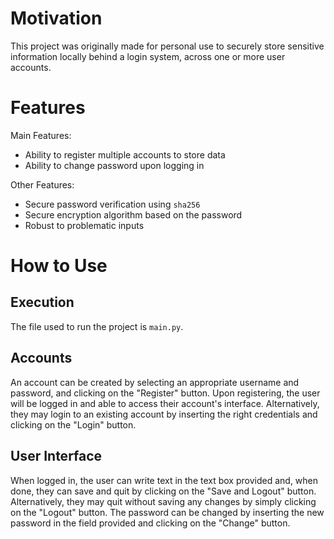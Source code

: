 # Motivation

This project was originally made for personal use to securely store sensitive information locally behind a login system, across one or more user accounts.

# Features

Main Features:

* Ability to register multiple accounts to store data
* Ability to change password upon logging in

Other Features:

* Secure password verification using ``sha256``
* Secure encryption algorithm based on the password
* Robust to problematic inputs

# How to Use

## Execution

The file used to run the project is ``main.py``.

## Accounts

An account can be created by selecting an appropriate username and password, and clicking on the "Register" button. Upon registering, the user will be logged in and able to access their account's interface. Alternatively, they may login to an existing account by inserting the right credentials and clicking on the "Login" button.

## User Interface

When logged in, the user can write text in the text box provided and, when done, they can save and quit by clicking on the "Save and Logout" button. Alternatively, they may quit without saving any changes by simply clicking on the "Logout" button. The password can be changed by inserting the new password in the field provided and clicking on the "Change" button.

